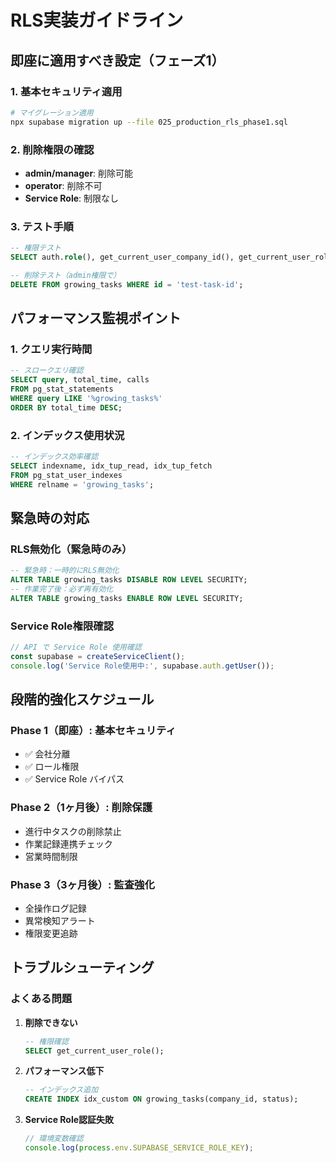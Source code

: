 # RLS実装ガイドライン

## 即座に適用すべき設定（フェーズ1）

### 1. 基本セキュリティ適用
```bash
# マイグレーション適用
npx supabase migration up --file 025_production_rls_phase1.sql
```

### 2. 削除権限の確認
- **admin/manager**: 削除可能
- **operator**: 削除不可
- **Service Role**: 制限なし

### 3. テスト手順
```sql
-- 権限テスト
SELECT auth.role(), get_current_user_company_id(), get_current_user_role();

-- 削除テスト（admin権限で）
DELETE FROM growing_tasks WHERE id = 'test-task-id';
```

## パフォーマンス監視ポイント

### 1. クエリ実行時間
```sql
-- スロークエリ確認
SELECT query, total_time, calls 
FROM pg_stat_statements 
WHERE query LIKE '%growing_tasks%'
ORDER BY total_time DESC;
```

### 2. インデックス使用状況
```sql
-- インデックス効率確認
SELECT indexname, idx_tup_read, idx_tup_fetch
FROM pg_stat_user_indexes
WHERE relname = 'growing_tasks';
```

## 緊急時の対応

### RLS無効化（緊急時のみ）
```sql
-- 緊急時：一時的にRLS無効化
ALTER TABLE growing_tasks DISABLE ROW LEVEL SECURITY;
-- 作業完了後：必ず再有効化
ALTER TABLE growing_tasks ENABLE ROW LEVEL SECURITY;
```

### Service Role権限確認
```typescript
// API で Service Role 使用確認
const supabase = createServiceClient();
console.log('Service Role使用中:', supabase.auth.getUser());
```

## 段階的強化スケジュール

### Phase 1（即座）: 基本セキュリティ
- ✅ 会社分離
- ✅ ロール権限
- ✅ Service Role バイパス

### Phase 2（1ヶ月後）: 削除保護
- 進行中タスクの削除禁止
- 作業記録連携チェック
- 営業時間制限

### Phase 3（3ヶ月後）: 監査強化
- 全操作ログ記録
- 異常検知アラート
- 権限変更追跡

## トラブルシューティング

### よくある問題

1. **削除できない**
   ```sql
   -- 権限確認
   SELECT get_current_user_role();
   ```

2. **パフォーマンス低下**
   ```sql
   -- インデックス追加
   CREATE INDEX idx_custom ON growing_tasks(company_id, status);
   ```

3. **Service Role認証失敗**
   ```typescript
   // 環境変数確認
   console.log(process.env.SUPABASE_SERVICE_ROLE_KEY);
   ```